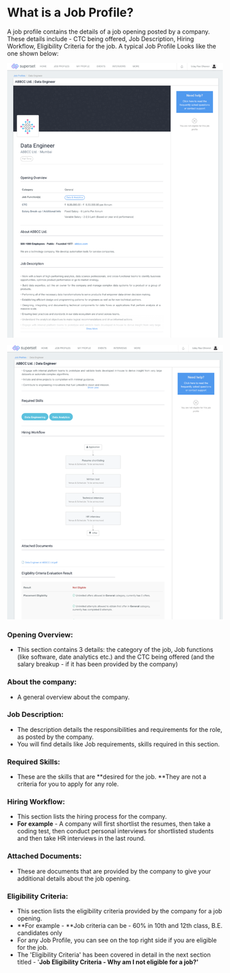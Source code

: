 # What is a Job Profile?

A job profile contains the details of a job opening posted by a company. These details include - CTC being offered, Job Description, Hiring Workflow, Eligibility Criteria for the job. A typical Job Profile Looks like the one shown below:

![](<../../.gitbook/assets/image (215).png>)

![](<../../.gitbook/assets/image (182).png>)

### Opening Overview:

* This section contains 3 details: the category of the job, Job functions (like software, date analytics etc.) and the CTC being offered (and the salary breakup - if it has been provided by the company)

### About the company:

* A general overview about the company.

### Job Description:

* The description details the responsibilities and requirements for the role, as posted by the company.&#x20;
* You will find details like Job requirements, skills required in this section.

### Required Skills:

* These are the skills that are **desired for the job. **They are not a criteria for you to apply for any role.

### Hiring Workflow:

* This section lists the hiring process for the company.
* **For example** - A company will first shortlist the resumes, then take a coding test, then conduct personal interviews for shortlisted students and then take HR interviews in the last round.

### Attached Documents:

* These are documents that are provided by the company to give your additional details about the job opening.

### Eligibility Criteria:

* This section lists the eligibility criteria provided by the company for a job opening.&#x20;
* **For example - **Job criteria can be - 60% in 10th and 12th class, B.E. candidates only
* For any Job Profile, you can see on the top right side if you are eligible for the job.
* The 'Eligibility Criteria' has been covered in detail in the next section titled - '**Job Eligibility Criteria - Why am I not eligible for a job?'**







